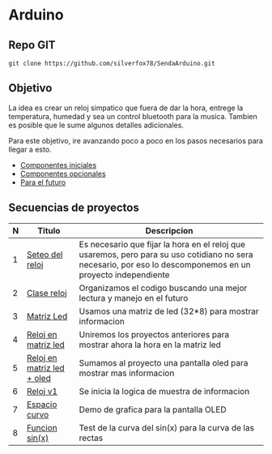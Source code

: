 # Arduino

## Repo GIT

```shell
git clone https://github.com/silverfox78/SendaArduino.git
```

## Objetivo

La idea es crear un reloj simpatico que fuera de dar la hora, entrege la temperatura, humedad y sea un control bluetooth para la musica.
Tambien es posible que le sume algunos detalles adicionales.

Para este objetivo, ire avanzando poco a poco en los pasos necesarios para llegar a esto.

- [Componentes iniciales](componentes.md)
- [Componentes opcionales](opcionales.md)
- [Para el futuro](futuros.md)

## Secuencias de proyectos

| N | Titulo                                                                | Descripcion                                                                                                                                                  |
|---|-----------------------------------------------------------------------|--------------------------------------------------------------------------------------------------------------------------------------------------------------|
| 1 | [Seteo del reloj](proyectos/p001_reloj_set/readme.md)                 | Es necesario que fijar la hora en el reloj que usaremos, pero para su uso cotidiano no sera necesario, por eso lo descomponemos en un proyecto independiente |
| 2 | [Clase reloj](proyectos/p002_reloj_class/readme.md)                   | Organizamos el codigo buscando una mejor lectura y manejo en el futuro                                                                                       |
| 3 | [Matriz Led](proyectos/p003_matriz_led/readme.md)                     | Usamos una matriz de led (32*8) para mostrar informacion                                                                                                     |
| 4 | [Reloj en matriz led](proyectos/p004_reloj_led/readme.md)             | Uniremos los proyectos anteriores para mostrar ahora la hora en la matriz led                                                                                |
| 5 | [Reloj en matriz led + oled](proyectos/p005_reloj_led_oled/readme.md) | Sumamos al proyecto una pantalla oled para mostrar mas informacion                                                                                           |
| 6 | [Reloj v1](proyectos/p006_reloj_v1/readme.md)                         | Se inicia la logica de muestra de informacion                                                                                                                |
| 7 | [Espacio curvo](proyectos/p007_space_demo/readme.md)                  | Demo de grafica para la pantalla OLED                                                                                                                        |
| 8 | [Funcion sin(x)](proyectos/p008_curve_sin/readme.md)                  | Test de la curva del sin(x) para la curva de las rectas                                                                                                      |